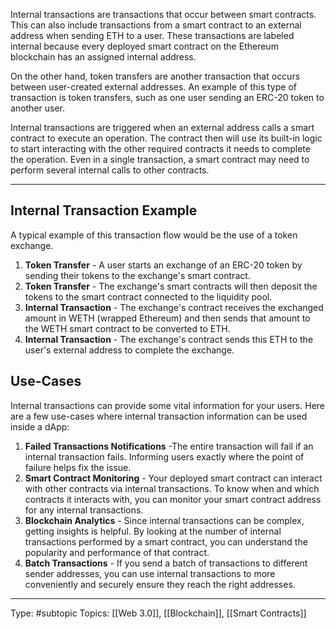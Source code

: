 Internal transactions are transactions that occur between smart contracts. This can also include transactions from a smart contract to an external address when sending ETH to a user. These transactions are labeled internal because every deployed smart contract on the Ethereum blockchain has an assigned internal address.

On the other hand, token transfers are another transaction that occurs between user-created external addresses. An example of this type of transaction is token transfers, such as one user sending an ERC-20 token to another user.

Internal transactions are triggered when an external address calls a smart contract to execute an operation. The contract then will use its built-in logic to start interacting with the other required contracts it needs to complete the operation. Even in a single transaction, a smart contract may need to perform several internal calls to other contracts.

---

## Internal Transaction Example[](https://docs.alchemy.com/docs/what-are-internal-transactions#internal-transaction-example)

A typical example of this transaction flow would be the use of a token exchange.

1. **Token Transfer** - A user starts an exchange of an ERC-20 token by sending their tokens to the exchange's smart contract.
2. **Token Transfer** - The exchange's smart contracts will then deposit the tokens to the smart contract connected to the liquidity pool.
3. **Internal Transaction** - The exchange's contract receives the exchanged amount in WETH (wrapped Ethereum) and then sends that amount to the WETH smart contract to be converted to ETH.
4. **Internal Transaction** - The exchange's contract sends this ETH to the user's external address to complete the exchange.

## Use-Cases[](https://docs.alchemy.com/docs/what-are-internal-transactions#use-cases)

Internal transactions can provide some vital information for your users. Here are a few use-cases where internal transaction information can be used inside a dApp:

1. **Failed Transactions Notifications** -The entire transaction will fail if an internal transaction fails. Informing users exactly where the point of failure helps fix the issue.
2. **Smart Contract Monitoring** - Your deployed smart contract can interact with other contracts via internal transactions. To know when and which contracts it interacts with, you can monitor your smart contract address for any internal transactions.
3. **Blockchain Analytics** - Since internal transactions can be complex, getting insights is helpful. By looking at the number of internal transactions performed by a smart contract, you can understand the popularity and performance of that contract.
4. **Batch Transactions** - If you send a batch of transactions to different sender addresses, you can use internal transactions to more conveniently and securely ensure they reach the right addresses.
___
Type: #subtopic 
Topics: [[Web 3.0]], [[Blockchain]], [[Smart Contracts]]

